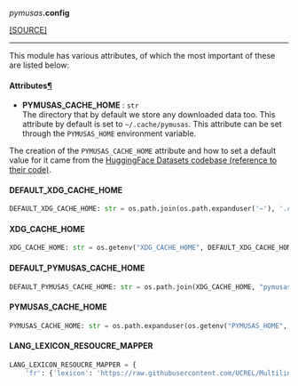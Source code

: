 <div className="source-div">
 <p><i>pymusas</i><strong>.config</strong></p>
 <p><a className="sourcelink" href="https://github.com/UCREL/pymusas/blob/main/pymusas/config.py">[SOURCE]</a></p>
</div>
<div></div>

---

This module has various attributes, of which the most important of these
are listed below:

<h4 id="pymusas.config.attributes">Attributes<a className="headerlink" href="#pymusas.config.attributes" title="Permanent link">&para;</a></h4>


- __PYMUSAS\_CACHE\_HOME__ : `str` <br/>
       The directory that by default we store any downloaded data too. This
       attribute by default is set to `~/.cache/pymusas`. This attribute can be
       set through the `PYMUSAS_HOME` environment variable.

The creation of the `PYMUSAS_CACHE_HOME` attribute and how to set a default value
for it came from the [HuggingFace Datasets codebase
(reference to their code)](https://github.com/huggingface/datasets/blob/d488db2f64f312f88f72bbc57a09b7eddb329182/src/datasets/config.py#L130).

<a id="pymusas.config.DEFAULT_XDG_CACHE_HOME"></a>

#### DEFAULT\_XDG\_CACHE\_HOME

```python
DEFAULT_XDG_CACHE_HOME: str = os.path.join(os.path.expanduser('~'), '.cache')
```

<a id="pymusas.config.XDG_CACHE_HOME"></a>

#### XDG\_CACHE\_HOME

```python
XDG_CACHE_HOME: str = os.getenv("XDG_CACHE_HOME", DEFAULT_XDG_CACHE_HOME)
```

<a id="pymusas.config.DEFAULT_PYMUSAS_CACHE_HOME"></a>

#### DEFAULT\_PYMUSAS\_CACHE\_HOME

```python
DEFAULT_PYMUSAS_CACHE_HOME: str = os.path.join(XDG_CACHE_HOME, "pymusas")
```

<a id="pymusas.config.PYMUSAS_CACHE_HOME"></a>

#### PYMUSAS\_CACHE\_HOME

```python
PYMUSAS_CACHE_HOME: str = os.path.expanduser(os.getenv("PYMUSAS_HOME", DEFAULT_PYMUSAS_CACHE_HOME))
```

<a id="pymusas.config.LANG_LEXICON_RESOUCRE_MAPPER"></a>

#### LANG\_LEXICON\_RESOUCRE\_MAPPER

```python
LANG_LEXICON_RESOUCRE_MAPPER = {
    'fr': {'lexicon': 'https://raw.githubusercontent.com/UCREL/Multilingual-USAS/master/French/sem ...
```


